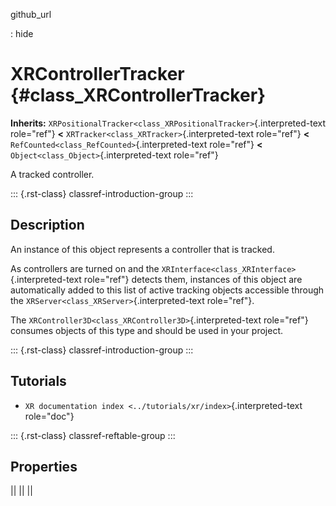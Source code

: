 github_url

:   hide

# XRControllerTracker {#class_XRControllerTracker}

**Inherits:**
`XRPositionalTracker<class_XRPositionalTracker>`{.interpreted-text
role="ref"} **\<** `XRTracker<class_XRTracker>`{.interpreted-text
role="ref"} **\<** `RefCounted<class_RefCounted>`{.interpreted-text
role="ref"} **\<** `Object<class_Object>`{.interpreted-text role="ref"}

A tracked controller.

::: {.rst-class}
classref-introduction-group
:::

## Description

An instance of this object represents a controller that is tracked.

As controllers are turned on and the
`XRInterface<class_XRInterface>`{.interpreted-text role="ref"} detects
them, instances of this object are automatically added to this list of
active tracking objects accessible through the
`XRServer<class_XRServer>`{.interpreted-text role="ref"}.

The `XRController3D<class_XRController3D>`{.interpreted-text role="ref"}
consumes objects of this type and should be used in your project.

::: {.rst-class}
classref-introduction-group
:::

## Tutorials

- `XR documentation index <../tutorials/xr/index>`{.interpreted-text
  role="doc"}

::: {.rst-class}
classref-reftable-group
:::

## Properties

||
||
||
